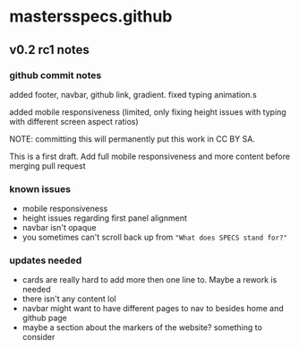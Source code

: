# mastersspecs.github

## v0.2 rc1 notes
### github commit notes
 added footer, navbar, github link, gradient. fixed typing animation.s

 added mobile responsiveness (limited, only fixing height issues with typing with different screen aspect ratios)

NOTE: committing this will permanently put this work in CC BY SA.

This is a first draft. Add full mobile responsiveness and more content before merging pull request
### known issues
- mobile responsiveness
- height issues regarding first panel alignment
- navbar isn't opaque
- you sometimes can't scroll back up from `"What does SPECS stand for?"`
### updates needed
- cards are really hard to add more then one line to. Maybe a rework is needed
- there isn't any content lol
- navbar might want to have different pages to nav to besides home and github page
- maybe a section about the markers of the website? something to consider
